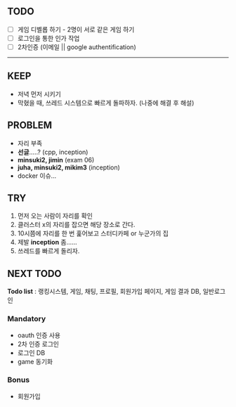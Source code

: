 ## TODO
- [ ] 게임 디벨롭 하기 - 2명이 서로 같은 게임 하기
- [ ] 로그인을 통한 인가 작업
- [ ] 2차인증 (이메일 || google authentification)

---

## KEEP
* 저녁 먼저 시키기
* 막혔을 때, 쓰레드 시스템으로 빠르게 돌파하자. (나중에 해결 후 해설)

## PROBLEM 
* 자리 부족
* **선글**.....? (cpp, inception)
* **minsuki2, jimin** (exam 06)
* **juha, minsuki2, mikim3** (inception)
* docker 이슈...

## TRY
1. 먼저 오는 사람이 자리를 확인
2. 클러스터 x의 자리를 잡으면 해당 장소로 간다.
3. 10시쯤에 자리를 한 번 훑어보고 스터디카페 or 누군가의 집
4. 제발 **inception** 좀......
5. 쓰레드를 빠르게 돌리자.

## NEXT TODO
**Todo list** : 랭킹시스템, 게임, 채팅, 프로필, 회원가입 페이지, 게임 결과 DB, 일반로그인

### Mandatory
- oauth 인증 사용
- 2차 인증 로그인
- 로그인 DB
- game 동기화

### Bonus 
- 회원가입